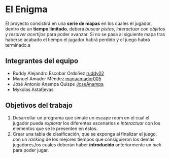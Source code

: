 # El Enigma

El proyecto consistirá en una **serie de mapas** en los cuales el jugador, dentro de un **tiempo limitado**, deberá _buscar pistas_, _interactuar con objetos_ y _resolver acertijos_ para poder avanzar.
Si no se pasa al siguiente mapa tras haberse acabado el tiempo el jugador habrá perdido y el juego habrá terminado.a


## Integrantes del equipo

- Ruddy Alejandro Escobar Ordoñez [ruddy02](https://github.com/ruddy02)
- Manuel Amador Méndez [manuamador005](https://github.com/manuamador005)
- José Antonio Anampa Quispe [JoseAnampa](https://github.com/JoseAnampa)
- Mykolas Astafjevas 

## Objetivos del trabajo

1. Desarrollar un programa que simule un escape room en el cual el jugador pueda _explorar_ los diferentes escenarios e 
_interactuar_ con los elementos que se le presenten en éstos.
2. Crear una tabla de clasificación, que se exponga al finalizar el juego, con un _ránking_ de los mejores tiempos que consiguieron los demás jugadores,los cuales deberán haber **introducido** anteriormente un _nick_ para poder jugar.

